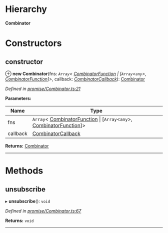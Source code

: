 

# Hierarchy

**Combinator**

# Constructors

<a id="constructor"></a>

##  constructor

⊕ **new Combinator**(fns: *`Array`< [CombinatorFunction](../modules/_promise_combinator_.md#combinatorfunction) &#124; [`Array`<`any`>, [CombinatorFunction](../modules/_promise_combinator_.md#combinatorfunction)]>*, callback: *[CombinatorCallback](../modules/_promise_combinator_.md#combinatorcallback)*): [Combinator](_promise_combinator_.combinator.md)

*Defined in [promise/Combinator.ts:21](https://github.com/polkadot-js/api/blob/3be56ad/packages/api/src/promise/Combinator.ts#L21)*

**Parameters:**

| Name | Type |
| ------ | ------ |
| fns | `Array`< [CombinatorFunction](../modules/_promise_combinator_.md#combinatorfunction) &#124; [`Array`<`any`>, [CombinatorFunction](../modules/_promise_combinator_.md#combinatorfunction)]> |
| callback | [CombinatorCallback](../modules/_promise_combinator_.md#combinatorcallback) |

**Returns:** [Combinator](_promise_combinator_.combinator.md)

___

# Methods

<a id="unsubscribe"></a>

##  unsubscribe

▸ **unsubscribe**(): `void`

*Defined in [promise/Combinator.ts:67](https://github.com/polkadot-js/api/blob/3be56ad/packages/api/src/promise/Combinator.ts#L67)*

**Returns:** `void`

___

